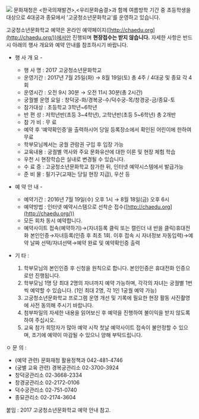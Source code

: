 ![](https://www.cdg.go.kr/upload/p.jpg)
문화재청은 <한국의재발견>,<우리문화숨결>과 함께 여름방학 기간 중 초등학생을 대상으로 4대궁과 종묘에서 '고궁청소년문화학교'를 운영하고 있습니다.

고궁청소년문화학교 예약은 온라인 예약페이지([http://chaedu.org](http://chaedu.org/))에서만 진행되며 **현장접수는 받지 않습니다.** 자세한 사항은 반드시 아래의 행사 개요와 예약 안내를 참조하시기 바랍니다.

- 행 사 개 요 -
  - 행 사 명 : 2017 고궁청소년문화학교
  - 운영기간 : 2017년 7월 25일(화) → 8월 19일(토) 총 4주 / 4대궁 및 종묘 각 4회
  - 운영시간 : 오전 9시 30분 → 오전 11시 30분(총 2시간)
  - 궁궐별 운영 요일 : 창덕궁-화/경복궁-수/덕수궁-목/창경궁-금/종묘-토
  - 참가대상 : 초등학교 3학년~6학년
  - 반 편 성 : 저학년반(초등 3~4학년), 고학년반(초등 5~6학년) 총 2개반
  - 참 가 비 : 무 료
  - 예약 후 ‘예약확인증’을 출력하시어 당일 등록장소에서 확인된 어린이에 한하여 무료
  - 학부모님께서는 궁궐 관람권 구입 후 입장 가능
  - 교육내용 : 궁궐별 역사와 주요 문화유산에 대한 이론 및 현장 체험 학습
  - 우천 시 현장학습은 실내로 변경될 수 있습니다.
  - 수 료 증 : 고궁청소년문화학교 참가한 뒤, 인터넷 예약시스템에서 발급가능
  - 준 비 물 : 필기구(교재는 당일 현장 지급), 우산 등

- 예 약 안 내 -
  - 예약기간 : 2016년 7월 19일(수) 오후 1시 → 8월 18일(금) 오후 6시
  - 예약방법 : 인터넷 예약시스템으로 선착순 접수([http://chaedu.org](http://chaedu.org/))
  - 모든 회차 동시 예약합니다.
  - 예약사이트 접속(예약하기)→(자녀등록 클릭 또는 캘린더 내 반을 클릭)휴대전화 본인인증→자녀등록(인증 후 최초 1회. 이후 접속 시 자녀정보 자동입력)→예약 날짜 선택/자녀선택→예약 완료 및 예약확인증 출력

- 기 타 :
  1. 학부모님의 본인인증 후 신청을 원칙으로 합니다. 본인인증은 휴대전화 인증으로만 진행됩니다.
  2. 학부모님 1명 당 최대 2명의 자녀까지 예약 가능하며, 각각의 자녀는 궁궐별 1번씩 예약할 수 있습니다. (1인 최대 2명, 각 1인 1궁궐 예약 가능)
  3. 고궁청소년문화학교 프로그램 운영 개선 및 기록에 필요한 현장 활동 사진촬영에 사전 동의해 주시기 바랍니다.
  4. 첨부파일의 자세한 내용을 읽어보신 후 예약을 진행하여 불이익을 받지 않도록 하여 주십시오.
  5. 교육 참가 희망자가 많아 예약 시작 첫날 예약사이트 접속이 불안정할 수 있으며, 조기에 예약이 마감될 수 있으니 양해 부탁드립니다.

ㅇ 문 의 :
  - (예약 관련) 문화재청 활용정책과 042-481-4746
  - (궁별 교육 관련) 경복궁관리소 02-3700-3924
  - 창덕궁관리소 02-3668-2334
  - 창경궁관리소 02-2172-0106
  - 덕수궁관리소 02-751-0740
  - 종묘관리소 02-2174-3604

붙임 : 2017 고궁청소년문화학교 예약 안내 참고.